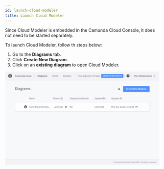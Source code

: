 ```yaml
---
id: launch-cloud-modeler
title: Launch Cloud Modeler
---
```


Since Cloud Modeler is embedded in the Camunda Cloud Console, it does not need to be started separately.

To launch Cloud Modeler, follow th steps below:

1. Go to the **Diagrams** tab.
2. Click **Create New Diagram**.
3. Click on an **existing diagram** to open Cloud Modeler.

![diagram overview](img/bpmn-diagrams-overview.png)
